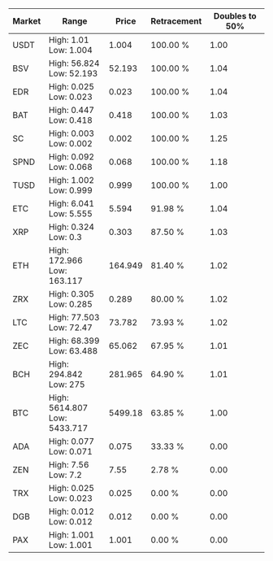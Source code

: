 | Market | Range | Price| Retracement | Doubles to 50% |
| --- | --- | --- | --- | --- |
| USDT | High: 1.01<br />Low: 1.004 | 1.004 | 100.00 % | 1.00 |
| BSV | High: 56.824<br />Low: 52.193 | 52.193 | 100.00 % | 1.04 |
| EDR | High: 0.025<br />Low: 0.023 | 0.023 | 100.00 % | 1.04 |
| BAT | High: 0.447<br />Low: 0.418 | 0.418 | 100.00 % | 1.03 |
| SC | High: 0.003<br />Low: 0.002 | 0.002 | 100.00 % | 1.25 |
| SPND | High: 0.092<br />Low: 0.068 | 0.068 | 100.00 % | 1.18 |
| TUSD | High: 1.002<br />Low: 0.999 | 0.999 | 100.00 % | 1.00 |
| ETC | High: 6.041<br />Low: 5.555 | 5.594 | 91.98 % | 1.04 |
| XRP | High: 0.324<br />Low: 0.3 | 0.303 | 87.50 % | 1.03 |
| ETH | High: 172.966<br />Low: 163.117 | 164.949 | 81.40 % | 1.02 |
| ZRX | High: 0.305<br />Low: 0.285 | 0.289 | 80.00 % | 1.02 |
| LTC | High: 77.503<br />Low: 72.47 | 73.782 | 73.93 % | 1.02 |
| ZEC | High: 68.399<br />Low: 63.488 | 65.062 | 67.95 % | 1.01 |
| BCH | High: 294.842<br />Low: 275 | 281.965 | 64.90 % | 1.01 |
| BTC | High: 5614.807<br />Low: 5433.717 | 5499.18 | 63.85 % | 1.00 |
| ADA | High: 0.077<br />Low: 0.071 | 0.075 | 33.33 % | 0.00 |
| ZEN | High: 7.56<br />Low: 7.2 | 7.55 | 2.78 % | 0.00 |
| TRX | High: 0.025<br />Low: 0.023 | 0.025 | 0.00 % | 0.00 |
| DGB | High: 0.012<br />Low: 0.012 | 0.012 | 0.00 % | 0.00 |
| PAX | High: 1.001<br />Low: 1.001 | 1.001 | 0.00 % | 0.00 |
